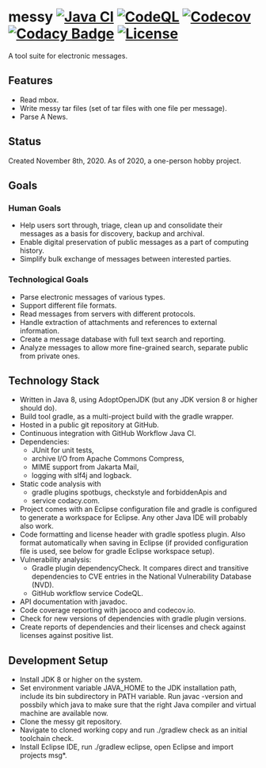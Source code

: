 # messy [![Java CI](https://github.com/marco-schmidt/messy/workflows/Java%20CI/badge.svg)](https://github.com/marco-schmidt/messy/actions?query=workflow%3A%22Java+CI%22)  [![CodeQL](https://github.com/marco-schmidt/messy/workflows/CodeQL/badge.svg)](https://github.com/marco-schmidt/messy/actions?query=workflow%3ACodeQL) [![Codecov](https://codecov.io/gh/marco-schmidt/messy/branch/master/graphs/badge.svg?branch=master)](https://codecov.io/gh/marco-schmidt/messy) [![Codacy Badge](https://app.codacy.com/project/badge/Grade/ca8ac2c8c93748b5a6f659de8189294e)](https://www.codacy.com/gh/marco-schmidt/messy/dashboard?utm_source=github.com&amp;utm_medium=referral&amp;utm_content=marco-schmidt/messy&amp;utm_campaign=Badge_Grade) [![License](https://img.shields.io/badge/License-Apache%202.0-blue.svg)](https://opensource.org/licenses/Apache-2.0)

A tool suite for electronic messages.

## Features

* Read mbox.
* Write messy tar files (set of tar files with one file per message).
* Parse A News.

## Status

Created November 8th, 2020.
As of 2020, a one-person hobby project.

## Goals

### Human Goals

* Help users sort through, triage, clean up and consolidate their messages as a basis for discovery, backup and archival.
* Enable digital preservation of public messages as a part of computing history.
* Simplify bulk exchange of messages between interested parties.

### Technological Goals

* Parse electronic messages of various types.
* Support different file formats.
* Read messages from servers with different protocols.
* Handle extraction of attachments and references to external information.
* Create a message database with full text search and reporting.
* Analyze messages to allow more fine-grained search, separate public from private ones.

## Technology Stack

* Written in Java 8, using AdoptOpenJDK (but any JDK version 8 or higher should do).
* Build tool gradle, as a multi-project build with the gradle wrapper.
* Hosted in a public git repository at GitHub.
* Continuous integration with GitHub Workflow Java CI.
* Dependencies:
    * JUnit for unit tests,
    * archive I/O from Apache Commons Compress,
    * MIME support from Jakarta Mail,
    * logging with slf4j and logback.
* Static code analysis with
    * gradle plugins spotbugs, checkstyle and forbiddenApis and
    * service codacy.com.
* Project comes with an Eclipse configuration file and gradle is configured to generate a workspace for Eclipse. Any other Java IDE will probably also work.
* Code formatting and license header with gradle spotless plugin. Also format automatically when saving in Eclipse (if provided configuration file is used, see below for gradle Eclipse workspace setup).
* Vulnerability analysis:
    * Gradle plugin dependencyCheck. It compares direct and transitive dependencies to CVE entries in the National Vulnerability Database (NVD).
    * GitHub workflow service CodeQL.
* API documentation with javadoc.
* Code coverage reporting with jacoco and codecov.io.
* Check for new versions of dependencies with gradle plugin versions.
* Create reports of dependencies and their licenses and check against licenses against positive list.

## Development Setup

* Install JDK 8 or higher on the system.
* Set environment variable JAVA_HOME to the JDK installation path, include its bin subdirectory in PATH variable. Run javac -version and possbily which java to make sure that the right Java compiler and virtual machine are available now.
* Clone the messy git repository.
* Navigate to cloned working copy and run ./gradlew check as an initial toolchain check.
* Install Eclipse IDE, run ./gradlew eclipse, open Eclipse and import projects msg*.
